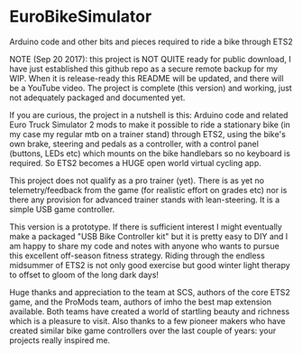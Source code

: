 # EuroBikeSimulator
Arduino code and other bits and pieces required to ride a bike through ETS2

NOTE (Sep 20 2017):  this project is NOT QUITE ready for public download, I have just established this 
github repo as a secure remote backup for my WIP.  When it is release-ready this README will be
updated, and there will be a YouTube video.  The project is complete (this version) and working,
just not adequately packaged and documented yet.

If you are curious, the project in a nutshell is this:  Arduino code and related Euro Truck Simulator 2
mods to make it possible to ride a stationary bike (in my case my regular mtb on a trainer stand) through 
ETS2, using the bike's own brake, steering and pedals as a controller, with a control panel (buttons, LEDs 
etc) which mounts on the bike handlebars so no keyboard is required.  So ETS2 becomes a HUGE open world 
virtual cycling app.

This project does not qualify as a pro trainer (yet).  There is as yet no telemetry/feedback from
the game (for realistic effort on grades etc) nor is there any provision for advanced trainer stands
with lean-steering.  It is a simple USB game controller.

This version is a prototype.  If there is sufficient interest I might eventually make a packaged 
"USB Bike Controller kit" but it is pretty easy to DIY and I am happy to share my code and notes with
anyone who wants to pursue this excellent off-season fitness strategy.  Riding through the endless
midsummer of ETS2 is not only good exercise but good winter light therapy to offset to gloom of the long
dark days!

Huge thanks and appreciation to the team at SCS, authors of the core ETS2 game, and the ProMods team,
authors of imho the best map extension available.  Both teams have created a world of startling beauty
and richness which is a pleasure to visit.  Also thanks to a few pioneer makers who have created similar
bike game controllers over the last couple of years:  your projects really inspired me.
